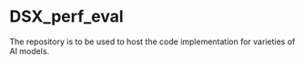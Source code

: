 # DSX_perf_eval
The repository is to be used to host the code implementation for varieties of AI models.
